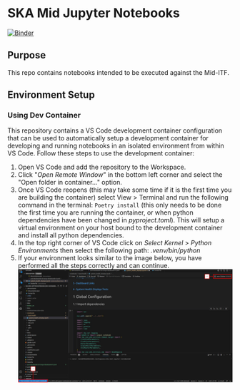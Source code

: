 # SKA Mid Jupyter Notebooks

[![Binder](https://k8s.miditf.internal.skao.int/binderhub/badge_logo.svg)](https://k8s.miditf.internal.skao.int/binderhub/v2/gl/ska-telescope%2Fska-mid-jupyter-notebooks/main)

## Purpose

This repo contains notebooks intended to be executed against the Mid-ITF.

## Environment Setup
### Using Dev Container
This repository contains a VS Code development container configuration that can be used to automatically setup a development container for developing and running notebooks in an isolated environment from within VS Code. Follow these steps to use the development container:
1. Open VS Code and add the repository to the Workspace. 
2. Click "_Open Remote Window_" in the bottom left corner and select the "Open folder in container..." option.
3. Once VS Code reopens (this may take some time if it is the first time you are building the container) select View > Terminal and run the following command in the terminal: `Poetry install` (this only needs to be done the first time you are running the container, or when python dependencies have been changed in _pyproject.toml_).
This will setup a virtual environment on your host bound to the development container and install all python dependencies.
4. In the top right corner of VS Code click on _Select Kernel_ > _Python Environments_ then select the following path: _.venv/bin/python_
5. If your environment looks similar to the image below, you have performed all the steps correctly and can continue.
![VS Code dev environment](docs/img/vscode_dev_container_environment.jpg)

